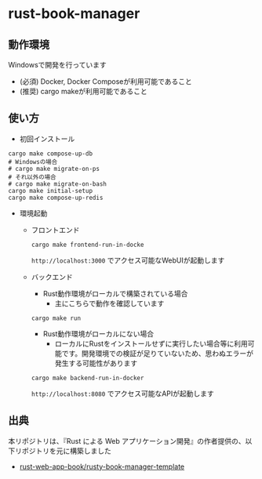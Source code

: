 # rust-book-manager

## 動作環境

Windowsで開発を行っています

- (必須) Docker, Docker Composeが利用可能であること
- (推奨) cargo makeが利用可能であること

## 使い方

- 初回インストール

 ```shell
 cargo make compose-up-db
 # Windowsの場合
 # cargo make migrate-on-ps
 # それ以外の場合
 # cargo make migrate-on-bash
 cargo make initial-setup
 cargo make compose-up-redis
 ```

- 環境起動
  - フロントエンド

    ```shell
    cargo make frontend-run-in-docke
    ```

    `http://localhost:3000` でアクセス可能なWebUIが起動します

  - バックエンド

    - Rust動作環境がローカルで構築されている場合
      - 主にこちらで動作を確認しています

    ```shell
    cargo make run
    ```

    - Rust動作環境がローカルにない場合
      - ローカルにRustをインストールせずに実行したい場合等に利用可能です。開発環境での検証が足りていないため、思わぬエラーが発生する可能性があります

    ```shell
    cargo make backend-run-in-docker
    ```

    `http://localhost:8080` でアクセス可能なAPIが起動します

## 出典

本リポジトリは、『Rust による Web アプリケーション開発』の作者提供の、以下リポジトリを元に構築しました

- [rust-web-app-book/rusty-book-manager-template](https://github.com/rust-web-app-book/rusty-book-manager-template)
